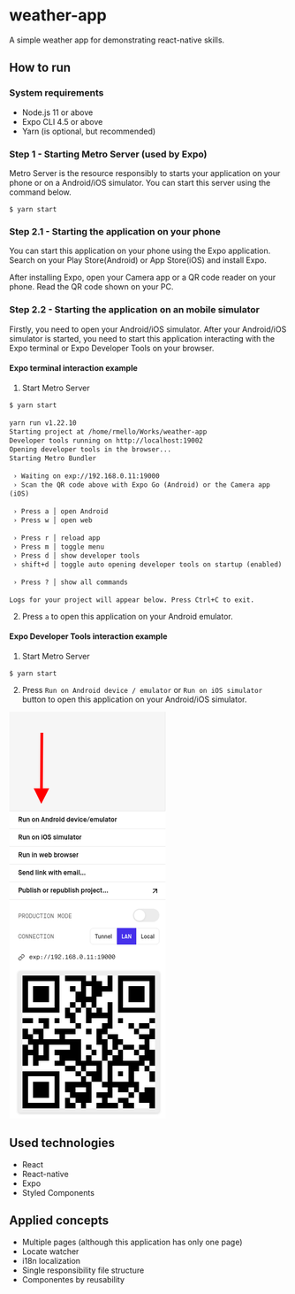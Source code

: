 weather-app
===========

A simple weather app for demonstrating react-native skills.

How to run
----------

### System requirements

- Node.js 11 or above
- Expo CLI 4.5 or above
- Yarn (is optional, but recommended)

### Step 1 - Starting Metro Server (used by Expo)

Metro Server is the resource responsibly to starts your application on your phone or on a Android/iOS simulator. You can start this server using the command below.

```
$ yarn start
```

### Step 2.1 - Starting the application on your phone

You can start this application on your phone using the Expo application. Search on your Play Store(Android) or App Store(iOS) and install Expo.

After installing Expo, open your Camera app or a QR code reader on your phone. Read the QR code shown on your PC.

### Step 2.2 - Starting the application on an mobile simulator

Firstly, you need to open your Android/iOS simulator. After your Android/iOS simulator is started, you need to start this application interacting with the Expo terminal or Expo Developer Tools on your browser.

#### **Expo terminal interaction example**

1. Start Metro Server
```
$ yarn start

yarn run v1.22.10
Starting project at /home/rmello/Works/weather-app
Developer tools running on http://localhost:19002
Opening developer tools in the browser...
Starting Metro Bundler

 › Waiting on exp://192.168.0.11:19000
 › Scan the QR code above with Expo Go (Android) or the Camera app (iOS)

 › Press a │ open Android
 › Press w │ open web

 › Press r │ reload app
 › Press m │ toggle menu
 › Press d │ show developer tools
 › shift+d │ toggle auto opening developer tools on startup (enabled)

 › Press ? │ show all commands

Logs for your project will appear below. Press Ctrl+C to exit.

```

2. Press `a` to open this application on your Android emulator.

#### **Expo Developer Tools interaction example**

1. Start Metro Server

```
$ yarn start
```

2. Press `Run on Android device / emulator` or `Run on iOS simulator` button to open this application on your Android/iOS simulator.

![how run using expo developer tools example](docs/images/running-expo-developer-tools-example.png)

Used technologies
-----------------

- React
- React-native
- Expo
- Styled Components

Applied concepts
----------------

- Multiple pages (although this application has only one page)
- Locate watcher
- i18n localization
- Single responsibility file structure
- Componentes by reusability

